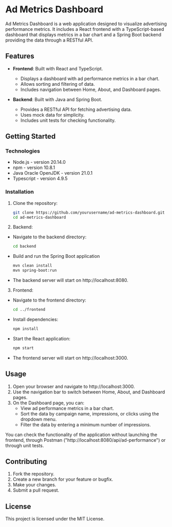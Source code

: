 # Ad Metrics Dashboard

Ad Metrics Dashboard is a web application designed to visualize advertising performance metrics. It includes a React frontend with a TypeScript-based dashboard that displays metrics in a bar chart and a Spring Boot backend providing the data through a RESTful API.

## Features

- **Frontend**: Built with React and TypeScript.
    - Displays a dashboard with ad performance metrics in a bar chart.
    - Allows sorting and filtering of data.
    - Includes navigation between Home, About, and Dashboard pages.

- **Backend**: Built with Java and Spring Boot.
    - Provides a RESTful API for fetching advertising data.
    - Uses mock data for simplicity.
    - Includes unit tests for checking functionality.

## Getting Started

### Technologies

- Node.js - version 20.14.0
- npm - version 10.8.1
- Java Oracle OpenJDK - version 21.0.1
- Typescript - version 4.9.5

### Installation
1. Clone the repository:

   ```bash
   git clone https://github.com/yourusername/ad-metrics-dashboard.git
   cd ad-metrics-dashboard
   
2. Backend:
- Navigate to the backend directory:

    ```bash
    cd backend

- Build and run the Spring Boot application
    ```bash
    mvn clean install
    mvn spring-boot:run

 - The backend server will start on http://localhost:8080.

3. Frontend:
- Navigate to the frontend directory:

  ```bash
  cd ../frontend

- Install dependencies:

    ```bash
    npm install

- Start the React application:

    ```bash
    npm start
  
- The frontend server will start on http://localhost:3000.

## Usage
1. Open your browser and navigate to http://localhost:3000.
2. Use the navigation bar to switch between Home, About, and Dashboard pages.
3. On the Dashboard page, you can:
   - View ad performance metrics in a bar chart.
   - Sort the data by campaign name, impressions, or clicks using the dropdown menu.
   - Filter the data by entering a minimum number of impressions.

You can check the functionality of the application without launching the frontend, through Postman ("http://localhost:8080/api/ad-performance") or through unit tests.

## Contributing
1. Fork the repository.
2. Create a new branch for your feature or bugfix.
3. Make your changes.
4. Submit a pull request.

## License
This project is licensed under the MIT License.